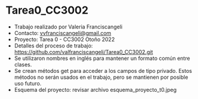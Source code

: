 # Tarea0_CC3002

* Trabajo realizado por Valeria Franciscangeli
* Contacto: vvfranciscangeli@gmail.com
* Proyecto: Tarea 0 - CC3002 Otoño 2022
* Detalles del proceso de trabajo: https://github.com/valfranciscangeli/Tarea0_CC3002.git
* Se utilizaron nombres en inglés para mantener un formato común entre clases.
* Se crean métodos get para acceder a los campos de tipo privado. Estos métodos no serán usados en el trabajo, pero se mantienen por posible uso futuro.
* Esquema del proyecto: revisar archivo esquema_proyecto_t0.jpeg
 
